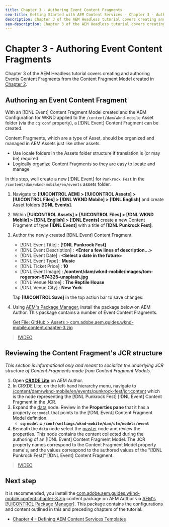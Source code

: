 ```yaml
---
title: Chapter 3 - Authoring Event Content Fragments
seo-title: Getting Started with AEM Content Services - Chapter 3 - Authoring Event Content Fragments
description: Chapter 3 of the AEM Headless tutorial covers creating and authoring Event Content Fragments from the Content Fragment Model created in Chapter 2.
seo-description: Chapter 3 of the AEM Headless tutorial covers creating and authoring Event Content Fragments from the Content Fragment Model created in Chapter 2.
---
```


# Chapter 3 - Authoring Event Content Fragments

Chapter 3 of the AEM Headless tutorial covers creating and authoring Events Content Fragments from the Content Fragment Model created in [Chapter 2](./chapter-2.md).

## Authoring an Event Content Fragment

With an [!DNL Event] Content Fragment Model created and the AEM Configuration for WKND applied to the `/content/dam/wknd-mobile` Asset folder (via the `cq:conf` property), a [!DNL Event] Content Fragment can be created.

Content Fragments, which are a type of Asset, should be organized and managed in AEM Assets just like other assets.

* Use locale folders in the Assets folder structure if translation is (or may be) required
* Logically organize Content Fragments so they are easy to locate and manage

In this step, well create a new [!DNL Event] for `Punkrock Fest` in the `/content/dam/wknd-mobile/en/events` assets folder.

1. Navigate to **[!UICONTROL AEM] > [!UICONTROL Assets] > [!UICONTROL Files] > [!DNL WKND Mobile] > [!DNL English]** and create Asset folders **[!DNL Events]**.
1. Within **[!UICONTROL Assets] > [!UICONTROL Files] > [!DNL WKND Mobile] > [!DNL English] > [!DNL Events]** create a new Content Fragment of type **[!DNL Event]** with a title of **[!DNL Punkrock Fest]**.
1. Author the newly created [!DNL Event] Content Fragment.

    * [!DNL Event Title] : **[!DNL Punkrock Fest]**
    * [!DNL Event Description] : **&lt;Enter a few lines of description...&gt;**
    * [!DNL Event Date] : **&lt;Select a date in the future&gt;**
    * [!DNL Event Type] : **Music**
    * [!DNL Ticket Price] : **10**
    * [!DNL Event Image] : **/content/dam/wknd-mobile/images/tom-rogerson-574325-unsplash.jpg**
    * [!DNL Venue Name] : **The Reptile House**
    * [!DNL Venue City] : **New York**
  
   Tap **[!UICONTROL Save]** in the top action bar to save changes.

1. Using [AEM's Package Manager](http://localhost:4502/crx/packmgr/index.jsp), install the package below on AEM Author. This package contains a number of Event Content Fragments.

   [Get File: GitHub > Assets > com.adobe.aem.guides.wknd-mobile.content.chapter-3.zip](https://github.com/adobe/aem-guides-wknd-mobile/releases/latest)

>[!VIDEO](https://video.tv.adobe.com/v/28338/?quality=12&learn=on)

## Reviewing the Content Fragment's JCR structure

*This section is informational only and meant to socialize the underlying JCR structure of Content Fragments made from Content Fragment Models.*

1. Open **[CRXDE Lite](http://localhost:4502/crx/de/index.jsp)** on AEM Author.  
1. In CRXDE Lite, on the left-hand hierarchy menu, navigate to [/content/dam/wknd-mobile/en/events/punkrock-fest/jcr:content](http://localhost:4502/crx/de/index.jsp#/content/dam/wknd-mobile/en/events/punkrock-fest/jcr:content) which is the node representing the [!DNL Punkrock Fest] [!DNL Event] Content Fragment in the JCR.
1. Expand the [data](http://localhost:4502/crx/de/index.jsp#/content/dam/wknd-mobile/en/events/punkrock-fest/jcr:content/data/master) node.
Review in the **Properties pane** that it has a property `cq:model` that points to the [!DNL Event] Content Fragment Model definition.
    * **`cq:model` **=** `/conf/settings/wknd-mobile/dam/cfm/models/event`**
1. Beneath the `data` node select the [master](http://localhost:4502/crx/de/index.jsp#/content/dam/wknd-mobile/en/events/punkrock-fest/jcr:content/data/master) node and review the properties. This node contains the content collected during the authoring of an [!DNL Event] Content Fragment Model. The JCR property names correspond to the Content Fragment Model property name's, and the values correspond to the authored values of the "[!DNL Punkrock Fest]" [!DNL Event] Content Fragment.

>[!VIDEO](https://video.tv.adobe.com/v/28356/?quality=12&learn=on)

## Next step

It is recommended, you install the [com.adobe.aem.guides.wknd-mobile.content.chapter-3.zip](https://github.com/adobe/aem-guides-wknd-mobile/releases/latest) content package on AEM Author via [AEM's [!UICONTROL Package Manager]](http://localhost:4502/crx/packmgr/index.jsp). This package contains the configurations and content outlined in this and preceding chapters of the tutorial.

* [Chapter 4 - Defining AEM Content Services Templates](./chapter-4.md)
